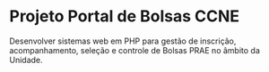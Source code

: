 # Projeto Portal de Bolsas CCNE 
Desenvolver sistemas web em PHP para gestão de inscrição, acompanhamento, seleção e controle de Bolsas PRAE no âmbito da Unidade.
